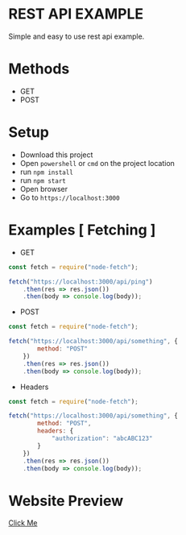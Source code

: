 # REST API EXAMPLE
Simple and easy to use rest api example.

# Methods
- GET
- POST

# Setup
- Download this project
- Open `powershell` or `cmd` on the project location
- run `npm install`
- run `npm start`
- Open browser
- Go to `https://localhost:3000`

# Examples [ Fetching ]

- GET
```js
const fetch = require("node-fetch");

fetch("https://localhost:3000/api/ping")
    .then(res => res.json())
    .then(body => console.log(body));
```

- POST
```js
const fetch = require("node-fetch");

fetch("https://localhost:3000/api/something", {
        method: "POST"
    })
    .then(res => res.json())
    .then(body => console.log(body));
```

- Headers
```js
const fetch = require("node-fetch");

fetch("https://localhost:3000/api/something", {
        method: "POST",
        headers: {
            "authorization": "abcABC123"
        }
    })
    .then(res => res.json())
    .then(body => console.log(body));
```

# Website Preview
[Click Me](https://restapiexample.glitch.me)